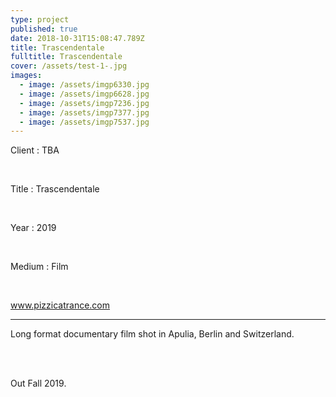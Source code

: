```yaml
---
type: project
published: true
date: 2018-10-31T15:08:47.789Z
title: Trascendentale
fulltitle: Trascendentale
cover: /assets/test-1-.jpg
images:
  - image: /assets/imgp6330.jpg
  - image: /assets/imgp6628.jpg
  - image: /assets/imgp7236.jpg
  - image: /assets/imgp7377.jpg
  - image: /assets/imgp7537.jpg
---
```

Client : TBA

<br/>

Title : Trascendentale

<br/>

Year : 2019

<br/>

Medium : Film

<br/>

www.pizzicatrance.com

- - -

Long format documentary film shot in Apulia, Berlin and Switzerland. 

<br/>

\
Out Fall 2019.
